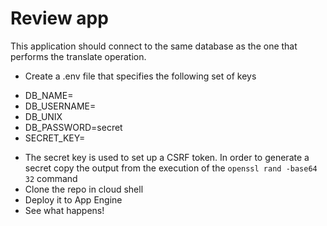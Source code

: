 # Review app

This application should connect to the same database as the one that performs the translate operation.

- Create a .env file that specifies the following set of keys
+ DB_NAME=
+ DB_USERNAME=
+ DB_UNIX
+ DB_PASSWORD=secret
+ SECRET_KEY=

- The secret key is used to set up a CSRF token. In order to generate a secret copy the output from the execution of the ```openssl rand -base64 32``` command
- Clone the repo in cloud shell
- Deploy it to App Engine
- See what happens!